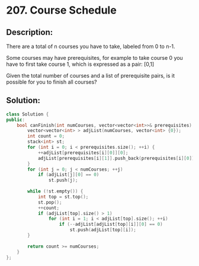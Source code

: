 # 207. Course Schedule

## Description:

There are a total of n courses you have to take, labeled from 0 to n-1.

Some courses may have prerequisites, for example to take course 0 you have to first take course 1, which is expressed as a pair: [0,1]

Given the total number of courses and a list of prerequisite pairs, is it possible for you to finish all courses?

## Solution:

```c++
class Solution {
public:
    bool canFinish(int numCourses, vector<vector<int>>& prerequisites) {
        vector<vector<int> > adjList(numCourses, vector<int> {0});
        int count = 0;
        stack<int> st;
        for (int i = 0; i < prerequisites.size(); ++i) {
            ++adjList[prerequisites[i][0]][0];
            adjList[prerequisites[i][1]].push_back(prerequisites[i][0]);
        }
        for (int j = 0; j < numCourses; ++j)
            if (adjList[j][0] == 0)
                st.push(j);
        
        while (!st.empty()) {
            int top = st.top();
            st.pop();
            ++count;
            if (adjList[top].size() > 1)
                for (int i = 1; i < adjList[top].size(); ++i)
                    if (--adjList[adjList[top][i]][0] == 0)
                        st.push(adjList[top][i]);
        }
        
        return count >= numCourses;
    }
};
```

<!-- remark：

-  -->
